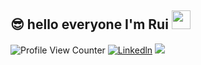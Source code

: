## 😎   hello everyone I'm Rui <img src="https://media.giphy.com/media/WUlplcMpOCEmTGBtBW/giphy.gif" width="30">
![Profile View Counter](https://komarev.com/ghpvc/?username=loverui129)
[![Linkedln](https://img.shields.io/badge/LinkedIn-0077B5?style=flat-square&logo=linkedin&logoColor=white)](https://www.linkedin.com/in/rui-zhang-962522126/)
![](https://github.com/halfrost/halfrost/blob/master/icons/header_1.png)



